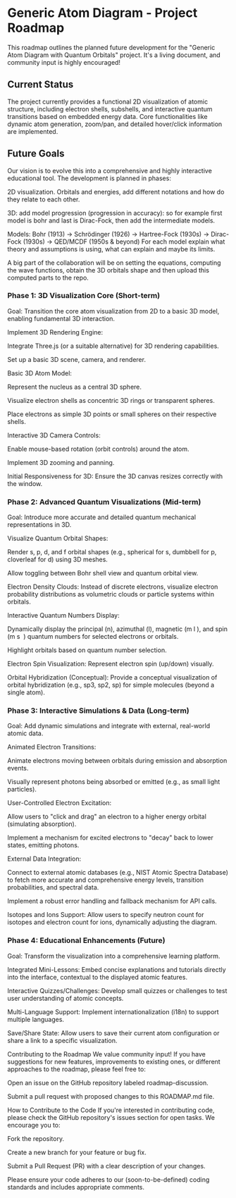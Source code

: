 # Generic Atom Diagram - Project Roadmap
This roadmap outlines the planned future development for the "Generic Atom Diagram with Quantum Orbitals" project. It's a living document, and community input is highly encouraged!

## Current Status
The project currently provides a functional 2D visualization of atomic structure, including electron shells, subshells, and interactive quantum transitions based on embedded energy data. Core functionalities like dynamic atom generation, zoom/pan, and detailed hover/click information are implemented.

## Future Goals
Our vision is to evolve this into a comprehensive and highly interactive educational tool. The development is planned in phases:


2D visualization. Orbitals and energies, add different notations and how do they relate to each other. 


3D: add model progression (progression in accuracy): so for example first model is bohr and last is Dirac-Fock, then add the intermediate models. 

Models: Bohr (1913) → Schrödinger (1926) → Hartree-Fock (1930s) → Dirac-Fock (1930s) → QED/MCDF (1950s & beyond)
For each model explain what theory and assumptions is using, what can explain and maybe its limits. 

A big part of the collaboration will be on setting the equations, computing the wave functions, obtain the 3D orbitals shape and then upload this computed 
parts to the repo. 


### Phase 1: 3D Visualization Core (Short-term)
Goal: Transition the core atom visualization from 2D to a basic 3D model, enabling fundamental 3D interaction.

Implement 3D Rendering Engine:

Integrate Three.js (or a suitable alternative) for 3D rendering capabilities.

Set up a basic 3D scene, camera, and renderer.

Basic 3D Atom Model:

Represent the nucleus as a central 3D sphere.

Visualize electron shells as concentric 3D rings or transparent spheres.

Place electrons as simple 3D points or small spheres on their respective shells.

Interactive 3D Camera Controls:

Enable mouse-based rotation (orbit controls) around the atom.

Implement 3D zooming and panning.

Initial Responsiveness for 3D: Ensure the 3D canvas resizes correctly with the window.

### Phase 2: Advanced Quantum Visualizations (Mid-term)
Goal: Introduce more accurate and detailed quantum mechanical representations in 3D.

Visualize Quantum Orbital Shapes:

Render s, p, d, and f orbital shapes (e.g., spherical for s, dumbbell for p, cloverleaf for d) using 3D meshes.

Allow toggling between Bohr shell view and quantum orbital view.

Electron Density Clouds: Instead of discrete electrons, visualize electron probability distributions as volumetric clouds or particle systems within orbitals.

Interactive Quantum Numbers Display:

Dynamically display the principal (n), azimuthal (l), magnetic (m 
l
​
 ), and spin (m 
s
​
 ) quantum numbers for selected electrons or orbitals.

Highlight orbitals based on quantum number selection.

Electron Spin Visualization: Represent electron spin (up/down) visually.

Orbital Hybridization (Conceptual): Provide a conceptual visualization of orbital hybridization (e.g., sp3, sp2, sp) for simple molecules (beyond a single atom).

### Phase 3: Interactive Simulations & Data (Long-term)
Goal: Add dynamic simulations and integrate with external, real-world atomic data.

Animated Electron Transitions:

Animate electrons moving between orbitals during emission and absorption events.

Visually represent photons being absorbed or emitted (e.g., as small light particles).

User-Controlled Electron Excitation:

Allow users to "click and drag" an electron to a higher energy orbital (simulating absorption).

Implement a mechanism for excited electrons to "decay" back to lower states, emitting photons.

External Data Integration:

Connect to external atomic databases (e.g., NIST Atomic Spectra Database) to fetch more accurate and comprehensive energy levels, transition probabilities, and spectral data.

Implement a robust error handling and fallback mechanism for API calls.

Isotopes and Ions Support: Allow users to specify neutron count for isotopes and electron count for ions, dynamically adjusting the diagram.

### Phase 4: Educational Enhancements (Future)
Goal: Transform the visualization into a comprehensive learning platform.

Integrated Mini-Lessons: Embed concise explanations and tutorials directly into the interface, contextual to the displayed atomic features.

Interactive Quizzes/Challenges: Develop small quizzes or challenges to test user understanding of atomic concepts.

Multi-Language Support: Implement internationalization (i18n) to support multiple languages.

Save/Share State: Allow users to save their current atom configuration or share a link to a specific visualization.

Contributing to the Roadmap
We value community input! If you have suggestions for new features, improvements to existing ones, or different approaches to the roadmap, please feel free to:

Open an issue on the GitHub repository labeled roadmap-discussion.

Submit a pull request with proposed changes to this ROADMAP.md file.

How to Contribute to the Code
If you're interested in contributing code, please check the GitHub repository's issues section for open tasks. We encourage you to:

Fork the repository.

Create a new branch for your feature or bug fix.

Submit a Pull Request (PR) with a clear description of your changes.

Please ensure your code adheres to our (soon-to-be-defined) coding standards and includes appropriate comments.

